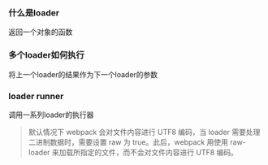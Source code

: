 ### 什么是loader
返回一个对象的函数

### 多个loader如何执行
将上一个loader的结果作为下一个loader的参数

### loader runner
调用一系列loader的执行器

>   默认情况下 webpack 会对文件内容进行 UTF8 编码，当 loader 需要处理二进制数据时，需要设置 raw 为 true。此后，webpack 用使用 raw-loader 来加载所指定的文件，而不会对文件内容进行 UTF8 编码。